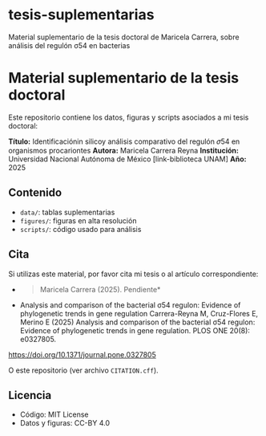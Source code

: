 # tesis-suplementarias
Material suplementario de la tesis doctoral de Maricela Carrera, sobre análisis del regulón σ54 en bacterias


# Material suplementario de la tesis doctoral

Este repositorio contiene los datos, figuras y scripts asociados a mi tesis doctoral:

**Título:** Identificaciónin silicoy análisis comparativo del regulón 𝜎54 en organismos procariontes 
**Autora:** Maricela Carrera Reyna 
**Institución:** Universidad Nacional Autónoma de México [link-biblioteca UNAM]
**Año:** 2025  

## Contenido
- `data/`: tablas suplementarias
- `figures/`: figuras en alta resolución
- `scripts/`: código usado para análisis

## Cita
Si utilizas este material, por favor cita mi tesis o al artículo correspondiente:  
- > Maricela Carrera (2025). Pendiente*
- Analysis and comparison of the bacterial σ54 regulon: Evidence of phylogenetic trends in gene regulation
Carrera-Reyna M, Cruz-Flores E, Merino E (2025) Analysis and comparison of the bacterial σ54 regulon: Evidence of phylogenetic trends in gene regulation. PLOS ONE 20(8): e0327805.

https://doi.org/10.1371/journal.pone.0327805

O este repositorio (ver archivo `CITATION.cff`).

## Licencia
- Código: MIT License  
- Datos y figuras: CC-BY 4.0

